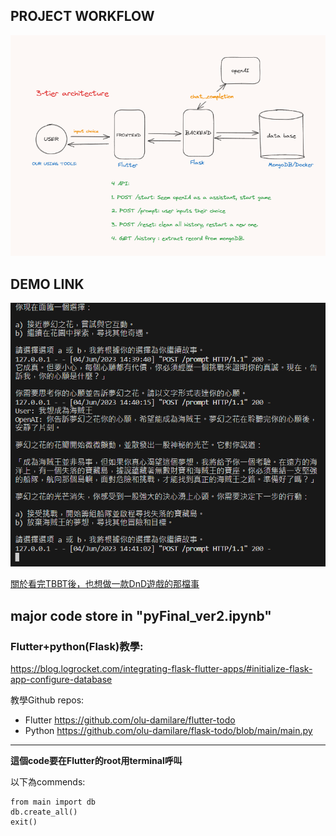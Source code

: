 
## PROJECT WORKFLOW
![image](https://github.com/cwl02716/flutter_python_project/blob/main/structure.png)

## DEMO LINK
![image](https://github.com/cwl02716/flutter_python_project/blob/main/demo.png)

[關於看完TBBT後，也想做一款DnD遊戲的那檔事](https://youtu.be/2D52LNq2xJI)

## major code store in "pyFinal_ver2.ipynb"

### Flutter+python(Flask)教學:

https://blog.logrocket.com/integrating-flask-flutter-apps/#initialize-flask-app-configure-database

教學Github repos:


*   Flutter https://github.com/olu-damilare/flutter-todo
*   Python https://github.com/olu-damilare/flask-todo/blob/main/main.py

****

**這個code要在Flutter的root用terminal呼叫**

以下為commends:
```
from main import db
db.create_all()
exit()
```


<!-- # flutter_python_project

A new Flutter project.

## Getting Started

This project is a starting point for a Flutter application.

A few resources to get you started if this is your first Flutter project:

- [Lab: Write your first Flutter app](https://docs.flutter.dev/get-started/codelab)
- [Cookbook: Useful Flutter samples](https://docs.flutter.dev/cookbook)

For help getting started with Flutter development, view the
[online documentation](https://docs.flutter.dev/), which offers tutorials,
samples, guidance on mobile development, and a full API reference. -->
